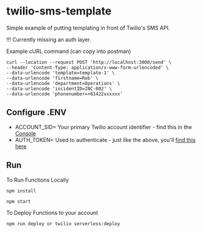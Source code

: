 # twilio-sms-template

Simple example of putting templating in front of Twilio's SMS API.

!!! Currently missing an auth layer.

Example cURL command (can copy into postman)

```
curl --location --request POST 'http://localhost:3000/send' \
--header 'Content-Type: application/x-www-form-urlencoded' \
--data-urlencode 'template=template-1' \
--data-urlencode 'firstname=Rob' \
--data-urlencode 'department=Operations' \
--data-urlencode 'incidentID=INC-002' \
--data-urlencode 'phonenumber=+61422xxxxxx'
```

## Configure .ENV
 
 * ACCOUNT_SID= Your primary Twilio account identifier - find this in the [Console](https://www.twilio.com/console)
 * AUTH_TOKEN= Used to authenticate - just like the above, you'll [find this here](https://www.twilio.com/console)
 
## Run
 
To Run Functions Locally

```
npm install

npm start
```

To Deploy Functions to your account

```
npm run deploy or twilio serverless:deploy
```
